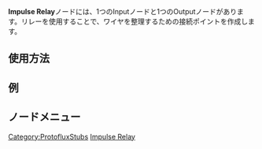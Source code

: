<languages></languages>

**Impulse
Relay**ノードには、1つのInputノードと1つのOutputノードがあります。リレーを使用することで、ワイヤを整理するための接続ポイントを作成します。

## 使用方法

## 例

## ノードメニュー

[Category:ProtofluxStubs](Category:ProtofluxStubs "wikilink") [Impulse
Relay](Category:Protoflux{{#translation:}} "wikilink")